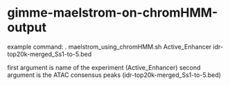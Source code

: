 # gimme-maelstrom-on-chromHMM-output


example command: . maelstrom_using_chromHMM.sh Active_Enhancer idr-top20k-merged_Ss1-to-5.bed

first argument is name of the experiment (Active_Enhancer)
second argument is the ATAC consensus peaks (idr-top20k-merged_Ss1-to-5.bed)
